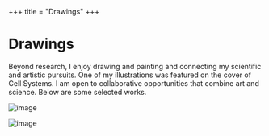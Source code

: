 +++
title = "Drawings"
+++

# Drawings

Beyond research, I enjoy drawing and painting and connecting my scientific and artistic pursuits. One of my illustrations was featured on the cover of Cell Systems.  I am open to collaborative opportunities that combine art and science. Below are some selected works.  


![image](https://leham.github.io/Cover.png)

![image](https://leham.github.io/Hands.png)